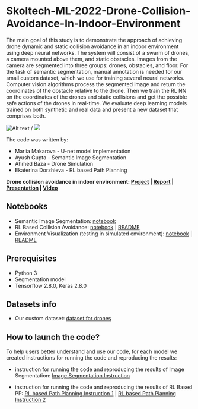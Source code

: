 
# Skoltech-ML-2022-Drone-Collision-Avoidance-In-Indoor-Environment

The main goal of this study is to demonstrate the approach of achieving drone dynamic and static collision avoidance in an indoor environment using deep neural networks. The system will consist of a swarm of drones, a camera mounted above them, and static obstacles. Images from the camera are segmented into three groups: drones, obstacles, and floor. For the task of semantic
segmentation, manual annotation is needed for our small custom dataset, which we use for training several neural networks. Computer vision algorithms process the segmented image and return the coordinates of the obstacle relative to the drone. Then we train the RL NN on the coordinates of the drones and static collisions and get the possible safe actions of the drones in real-time. We evaluate deep learning models trained on both synthetic and real data and present a new dataset that comprises both.


![Alt text](nhttps://github.com/makmary/Skoltech-ML-2022-Drone-Collision-Avoidance-In-Indoor-Environment/ezgif.com-gif-maker.gif) / ![](https://github.com/makmary/Skoltech-ML-2022-Drone-Collision-Avoidance-In-Indoor-Environment/ezgif.com-gif-maker.gif)

The code was written by:

- Mariia Makarova - U-net model implementation
- Ayush Gupta - Semantic Image Segmentation
- Ahmed Baza - Drone Simulation
- Ekaterina Dorzhieva - RL based Path Planning

**Drone collision avoidance in indoor environment: [Project](https://github.com/makmary/Skoltech-ML-2022-Drone-Collision-Avoidance-In-Indoor-Environment) | [Report]() | [Presentation]() | [Video](https://drive.google.com/drive/folders/1iRLgcNHrFjxwGGnlAggEWa8eK2ZidKMn?usp=sharing)**


## Notebooks
- Semantic Image Segmentation: [notebook](https://github.com/makmary/Skoltech-ML-2022-Drone-Collision-Avoidance-In-Indoor-Environment/blob/main/semantic-segmentation-with-unet/FinalProject.ipynb) 
- RL Based Collision Avoidance: [notebook](https://github.com/makmary/Skoltech-ML-2022-Drone-Collision-Avoidance-In-Indoor-Environment/blob/main/foraging-v0-master/Training-for-RL.ipynb) | [README](https://github.com/makmary/Skoltech-ML-2022-Drone-Collision-Avoidance-In-Indoor-Environment/blob/main/foraging-v0-master/README_RL.md)
- Environment Visualization (testing in simulated environment): [notebook](https://github.com/makmary/Skoltech-ML-2022-Drone-Collision-Avoidance-In-Indoor-Environment/blob/main/foraging-v0-master/Environment_visualisation.ipynb) | [README](https://github.com/makmary/Skoltech-ML-2022-Drone-Collision-Avoidance-In-Indoor-Environment/blob/main/foraging-v0-master/README_vis.md)
## Prerequisites
- Python 3
- Segmentation model
- Tensorflow 2.8.0, Keras 2.8.0

## Datasets info
- Our custom dataset:  [dataset for drones](https://github.com/makmary/Skoltech-ML-2022-Drone-Collision-Avoidance-In-Indoor-Environment/tree/main/semantic-segmentation-with-unet/data)

## How to launch the code?
To help users better understand and use our code, for each model we created instructions for running the code and reproducing the results:

-  instruction for running the code and reproducing the results of Image Segmentation: [Image Segmentation Instruction](https://github.com/makmary/Skoltech-ML-2022-Drone-Collision-Avoidance-In-Indoor-Environment/blob/main/semantic-segmentation-with-unet/README.md)

-  instruction for running the code and reproducing the results of RL Based PP: [RL based Path Planning Instruction 1](https://github.com/makmary/Skoltech-ML-2022-Drone-Collision-Avoidance-In-Indoor-Environment/blob/main/foraging-v0-master/README_RL.md) | [RL based Path Planning Instruction 2](https://github.com/makmary/Skoltech-ML-2022-Drone-Collision-Avoidance-In-Indoor-Environment/blob/main/foraging-v0-master/README_vis.md)


